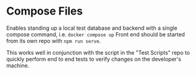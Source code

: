 # Compose Files

Enables standing up a local test database and backend with a single compose command, i.e. `docker compose up` Front end should be started from its own repo with `npm run serve`.

This works well in conjunction with the script in the "Test Scripts" repo to quickly perform end to end tests to verify changes on the developer's machine.

